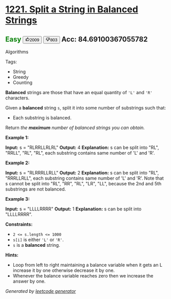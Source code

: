 # [1221. Split a String in Balanced Strings](https://leetcode.com/problems/split-a-string-in-balanced-strings/)
<span style="color:green">Easy</span>   <button><svg viewBox="0 0 24 24" width="1em" height="1em" class="icon__1Md2"><path fill-rule="evenodd" d="M7 19v-8H4v8h3zM7 9c0-.55.22-1.05.58-1.41L14.17 1l1.06 1.05c.27.27.44.65.44 1.06l-.03.32L14.69 8H21c1.1 0 2 .9 2 2v2c0 .26-.05.5-.14.73l-3.02 7.05C19.54 20.5 18.83 21 18 21H4a2 2 0 0 1-2-2v-8a2 2 0 0 1 2-2h3zm2 0v10h9l3-7v-2h-9l1.34-5.34L9 9z"></path></svg><span>2009</span></button>   <button><svg viewBox="0 0 24 24" width="1em" height="1em" class="icon__1Md2"><path fill-rule="evenodd" d="M17 3v12c0 .55-.22 1.05-.58 1.41L9.83 23l-1.06-1.05c-.27-.27-.44-.65-.44-1.06l.03-.32.95-4.57H3c-1.1 0-2-.9-2-2v-2c0-.26.05-.5.14-.73l3.02-7.05C4.46 3.5 5.17 3 6 3h11zm-2 12V5H6l-3 7v2h9l-1.34 5.34L15 15zm2-2h3V5h-3V3h3a2 2 0 0 1 2 2v8a2 2 0 0 1-2 2h-3v-2z"></path></svg><span>803</span></button>  Acc: 84.69100367055782
---
Algorithms

Tags:
- String
- Greedy
- Counting

**Balanced** strings are those that have an equal quantity of `'L'` and `'R'` characters.

Given a **balanced** string `s`, split it into some number of substrings such that:

* Each substring is balanced.

Return _the **maximum** number of balanced strings you can obtain._

**Example 1:**


**Input:** s = "RLRRLLRLRL"
**Output:** 4
**Explanation:** s can be split into "RL", "RRLL", "RL", "RL", each substring contains same number of 'L' and 'R'.

**Example 2:**


**Input:** s = "RLRRRLLRLL"
**Output:** 2
**Explanation:** s can be split into "RL", "RRRLLRLL", each substring contains same number of 'L' and 'R'.
Note that s cannot be split into "RL", "RR", "RL", "LR", "LL", because the 2nd and 5th substrings are not balanced.

**Example 3:**


**Input:** s = "LLLLRRRR"
**Output:** 1
**Explanation:** s can be split into "LLLLRRRR".

**Constraints:**

* `2 <= s.length <= 1000`
* `s[i]` is either `'L'` or `'R'`.
* `s` is a **balanced** string.

**Hints:**
- Loop from left to right maintaining a balance variable when it gets an L increase it by one otherwise decrease it by one.
- Whenever the balance variable reaches zero then we increase the answer by one.

*Generated by [leetcode generator](https://github.com/unsupo/leetcode)*